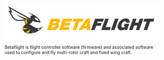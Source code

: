 ![Betaflight](docs/assets/images/bf_logo.png)

Betaflight is flight controller software (firmware) and associated software used to configure and fly multi-rotor craft and fixed wing craft.
